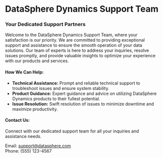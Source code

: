 # DataSphere Dynamics Support Team

### Your Dedicated Support Partners

Welcome to the DataSphere Dynamics Support Team, where your satisfaction is our priority. We are committed to providing exceptional support and assistance to ensure the smooth operation of your data solutions. Our team of experts is here to address your inquiries, resolve issues promptly, and provide valuable insights to optimize your experience with our products and services.

#### How We Can Help:

- **Technical Assistance:** Prompt and reliable technical support to troubleshoot issues and ensure system stability.
- **Product Guidance:** Expert guidance and advice on utilizing DataSphere Dynamics products to their fullest potential.
- **Issue Resolution:** Swift resolution of issues to minimize downtime and maximize productivity.

#### Contact Us:

Connect with our dedicated support team for all your inquiries and assistance needs.

Email: support@datasphere.com  
Phone: (555) 123-4567
